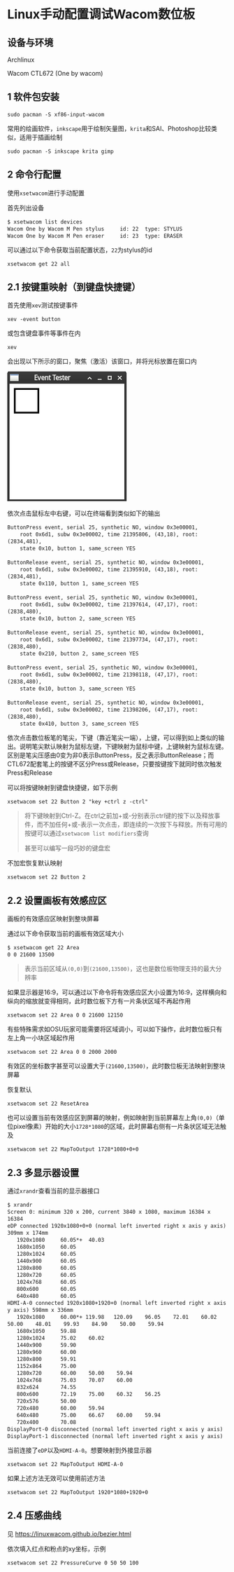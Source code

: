 # Linux手动配置调试Wacom数位板

## 设备与环境

Archlinux

Wacom CTL672 (One by wacom)

## 1 软件包安装

```shell
sudo pacman -S xf86-input-wacom 
```

常用的绘画软件，`inkscape`用于绘制矢量图，`krita`和SAI、Photoshop比较类似，适用于插画绘制

```shell
sudo pacman -S inkscape krita gimp
```

## 2 命令行配置

使用`xsetwacom`进行手动配置

首先列出设备

```
$ xsetwacom list devices
Wacom One by Wacom M Pen stylus 	id: 22	type: STYLUS    
Wacom One by Wacom M Pen eraser 	id: 23	type: ERASER 
```

可以通过以下命令获取当前配置状态，`22`为stylus的id

```
xsetwacom get 22 all
```

## 2.1 按键重映射（到键盘快捷键）

首先使用`xev`测试按键事件

```
xev -event button
```

或包含键盘事件等事件在内

```
xev
```

会出现以下所示的窗口，聚焦（激活）该窗口，并将光标放置在窗口内

![](images/221116a001.png)

依次点击鼠标左中右键，可以在终端看到类似如下的输出

```
ButtonPress event, serial 25, synthetic NO, window 0x3e00001,
    root 0x6d1, subw 0x3e00002, time 21395806, (43,18), root:(2834,481),
    state 0x10, button 1, same_screen YES

ButtonRelease event, serial 25, synthetic NO, window 0x3e00001,
    root 0x6d1, subw 0x3e00002, time 21395910, (43,18), root:(2834,481),
    state 0x110, button 1, same_screen YES

ButtonPress event, serial 25, synthetic NO, window 0x3e00001,
    root 0x6d1, subw 0x3e00002, time 21397614, (47,17), root:(2838,480),
    state 0x10, button 2, same_screen YES

ButtonRelease event, serial 25, synthetic NO, window 0x3e00001,
    root 0x6d1, subw 0x3e00002, time 21397734, (47,17), root:(2838,480),
    state 0x210, button 2, same_screen YES

ButtonPress event, serial 25, synthetic NO, window 0x3e00001,
    root 0x6d1, subw 0x3e00002, time 21398118, (47,17), root:(2838,480),
    state 0x10, button 3, same_screen YES

ButtonRelease event, serial 25, synthetic NO, window 0x3e00001,
    root 0x6d1, subw 0x3e00002, time 21398206, (47,17), root:(2838,480),
    state 0x410, button 3, same_screen YES
```

依次点击数位板笔的笔尖，下键（靠近笔尖一端），上键，可以得到如上类似的输出。说明笔尖默认映射为鼠标左键，下键映射为鼠标中键，上键映射为鼠标左键。区别是笔尖压感由0变为非0表示ButtonPress，反之表示ButtonRelease；而CTL672配套笔上的按键不区分Press或Release，只要按键按下就同时依次触发Press和Release

可以将按键映射到键盘快捷键，如下示例

```
xsetwacom set 22 Button 2 "key +ctrl z -ctrl"
```

> 将下键映射到Ctrl-Z。在ctrl之前加+或-分别表示ctrl键的按下以及释放事件，而不加任何+或-表示一次点击，即连续的一次按下与释放。所有可用的按键可以通过`xsetwacom list modifiers`查询
>
> 甚至可以编写一段巧妙的键盘宏

不加宏恢复默认映射

```
xsetwacom set 22 Button 2
```

## 2.2 设置画板有效感应区

画板的有效感应区映射到整块屏幕

通过以下命令获取当前的画板有效区域大小

```
$ xsetwacom get 22 Area
0 0 21600 13500
```

> 表示当前区域从`(0,0)`到`(21600,13500)`，这也是数位板物理支持的最大分辨率

如果显示器是16:9，可以通过以下命令将有效感应区大小设置为16:9，这样横向和纵向的缩放就变得相同，此时数位板下方有一片条状区域不再起作用

```
xsetwacom set 22 Area 0 0 21600 12150
```

有些特殊需求如OSU玩家可能需要将区域调小，可以如下操作，此时数位板只有左上角一小块区域起作用

```
xsetwacom set 22 Area 0 0 2000 2000
```

有效区的坐标数字甚至可以设置大于`(21600,13500)`，此时数位板无法映射到整块屏幕

恢复默认

```
xsetwacom set 22 ResetArea
```

也可以设置当前有效感应区到屏幕的映射，例如映射到当前屏幕左上角`(0,0)`（单位pixel像素）开始的大小`1728*1080`的区域，此时屏幕右侧有一片条状区域无法触及

```
xsetwacom set 22 MapToOutput 1728*1080+0+0
```

## 2.3 多显示器设置

通过`xrandr`查看当前的显示器接口

```
$ xrandr
Screen 0: minimum 320 x 200, current 3840 x 1080, maximum 16384 x 16384
eDP connected 1920x1080+0+0 (normal left inverted right x axis y axis) 309mm x 174mm
   1920x1080     60.05*+  40.03  
   1680x1050     60.05  
   1280x1024     60.05  
   1440x900      60.05  
   1280x800      60.05  
   1280x720      60.05  
   1024x768      60.05  
   800x600       60.05  
   640x480       60.05  
HDMI-A-0 connected 1920x1080+1920+0 (normal left inverted right x axis y axis) 598mm x 336mm
   1920x1080     60.00*+ 119.98   120.09    96.05    72.01    60.02    50.00    48.01    99.93    84.90    50.00    59.94  
   1680x1050     59.88  
   1280x1024     75.02    60.02  
   1440x900      59.90  
   1280x960      60.00  
   1280x800      59.91  
   1152x864      75.00  
   1280x720      60.00    50.00    59.94  
   1024x768      75.03    70.07    60.00  
   832x624       74.55  
   800x600       72.19    75.00    60.32    56.25  
   720x576       50.00  
   720x480       60.00    59.94  
   640x480       75.00    66.67    60.00    59.94  
   720x400       70.08  
DisplayPort-0 disconnected (normal left inverted right x axis y axis)
DisplayPort-1 disconnected (normal left inverted right x axis y axis)
```

当前连接了`eDP`以及`HDMI-A-0`。想要映射到外接显示器

```
xsetwacom set 22 MapToOutput HDMI-A-0
```

如果上述方法无效可以使用前述方法

```
xsetwacom set 22 MapToOutput 1920*1080+1920+0
```

## 2.4 压感曲线

见 https://linuxwacom.github.io/bezier.html

依次填入红点和粉点的xy坐标，示例

```
xsetwacom set 22 PressureCurve 0 50 50 100
```